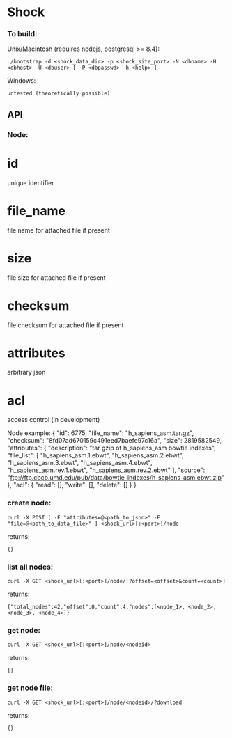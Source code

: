 Shock 
===

### To build:

Unix/Macintosh (requires nodejs, postgresql >= 8.4):

    ./bootstrap -d <shock_data_dir> -p <shock_site_port> -N <dbname> -H <dbhost> -U <dbuser> [ -P <dbpasswd> -h <help> ]

Windows:
	
	untested (theoretically possible)

API
---

### Node:

# id
unique identifier

# file_name 
file name for attached file if present

# size
file size for attached file if present

# checksum
file checksum for attached file if present

# attributes
arbitrary json

# acl
access control (in development)

Node example:
	{
	    "id": 6775,
	    "file_name": "h_sapiens_asm.tar.gz",
	    "checksum": "8fd07ad670159c491eed7baefe97c16a",
	    "size": 2819582549,
	    "attributes": {
	        "description": "tar gzip of h_sapiens_asm bowtie indexes",
	        "file_list": [
	            "h_sapiens_asm.1.ebwt",
	            "h_sapiens_asm.2.ebwt",
	            "h_sapiens_asm.3.ebwt",
	            "h_sapiens_asm.4.ebwt",
	            "h_sapiens_asm.rev.1.ebwt",
	            "h_sapiens_asm.rev.2.ebwt"
	        ],
	        "source": "ftp://ftp.cbcb.umd.edu/pub/data/bowtie_indexes/h_sapiens_asm.ebwt.zip"
	    },
	    "acl": {
	        "read": [],
	        "write": [],
	        "delete": []
	    }
	}

### create node:
	
	curl -X POST [ -F "attributes=@<path_to_json>" -F "file=@<path_to_data_file>" ] <shock_url>[:<port>]/node
	
returns:

	{}

### list all nodes:
	
	curl -X GET <shock_url>[:<port>]/node/[?offset=<offset>&count=<count>]
		
returns:

	{"total_nodes":42,"offset":0,"count":4,"nodes":[<node_1>, <node_2>, <node_3>, <node_4>]}
	
### get node:
	
	curl -X GET <shock_url>[:<port>]/node/<nodeid>
	
returns:

	{}
	
### get node file:

	curl -X GET <shock_url>[:<port>]/node/<nodeid>/?download

returns:

	{}	

